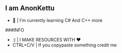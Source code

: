 ## I am AnonKettu
- 🌱 | I’m currently learning C# And C++ more

###INFO
- :) | I MAKE RESOURCES WITH ❤
- CTRL+C/V | If you copypaste something credit me
